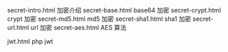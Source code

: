 secret-intro.html  加密介绍
secret-base.html   base64 加密
secret-crypt.html  crypt 加密
secret-md5.html    md5 加密
secret-sha1.html   sha1 加密
secret-url.html    url 加密
secret-aes.html    AES 算法

jwt.html  php jwt